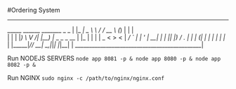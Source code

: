 #Ordering System

_____________________________________________
  _____ ______   _______      _       _      |
 |_   _|  _ \ \ / /  __ \    (_)     | |     |  
   | | | |_) \ V /| |__) |_ _ _ _ __ | |_    |
   | | |  _ < > < |  ___/ _` | | '_ \| __|   |
  _| |_| |_) / . \| |  | (_| | | | | | |_    |
 |_____|____/_/ \_\_|   \__,_|_|_| |_|\__|   |
_____________________________________________|

Run NODEJS SERVERS
```node app 8081 -p & node app 8080 -p & node app 8082 -p &```

Run NGINX
```sudo nginx -c /path/to/nginx/nginx.conf```